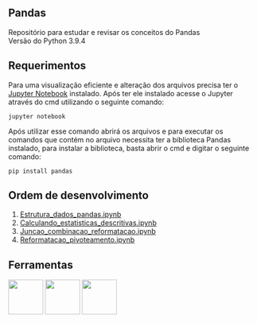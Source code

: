 
## Pandas
Repositório para estudar e revisar os conceitos do Pandas 
<br>
Versão do Python 3.9.4
## Requerimentos
Para uma visualização eficiente e alteração dos arquivos precisa ter o  [Jupyter Notebook](https://jupyter.org/) instalado.  Após ter ele instalado acesse o Jupyter através do cmd utilizando o seguinte comando:

    jupyter notebook

Após utilizar esse comando abrirá os arquivos e para executar os comandos que contém no arquivo necessita ter a biblioteca Pandas instalado, para instalar a biblioteca, basta abrir o cmd e digitar o seguinte comando:

    pip install pandas
 ## Ordem de desenvolvimento

 1. [Estrutura_dados_pandas.ipynb](https://github.com/Kaiquenakao/Pandas/blob/master/Estrutura_dados_pandas.ipynb)
 2. [Calculando_estatisticas_descritivas.ipynb](https://github.com/Kaiquenakao/Pandas/blob/master/Calculando_estatisticas_descritivas.ipynb)
 3. [Juncao_combinacao_reformatacao.ipynb](https://github.com/Kaiquenakao/Pandas/blob/master/juncao_combinacao_reformatacao.ipynb)
 4. [Reformatacao_pivoteamento.ipynb](https://github.com/Kaiquenakao/Pandas/blob/master/reformatacao_pivoteamento.ipynb)



## Ferramentas
<p float="left">
<img src="https://cdn.jsdelivr.net/gh/devicons/devicon/icons/jupyter/jupyter-original-wordmark.svg" width="70" heigth="100" />
<img src="https://cdn.jsdelivr.net/gh/devicons/devicon/icons/python/python-original-wordmark.svg" width="70" heigth="100" />
<img src="https://cdn.jsdelivr.net/gh/devicons/devicon/icons/pandas/pandas-original-wordmark.svg" width="70" heigth="100" />
</p>
